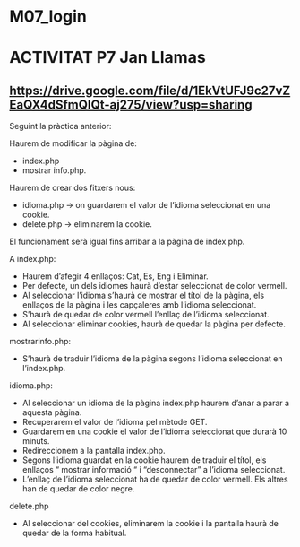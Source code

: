 # M07_login

# ACTIVITAT P7 Jan Llamas

## https://drive.google.com/file/d/1EkVtUFJ9c27vZEaQX4dSfmQIQt-aj275/view?usp=sharing

Seguint la pràctica anterior:

Haurem de modificar la pàgina de:
- index.php 
- mostrar info.php.

Haurem de crear dos fitxers nous:
- idioma.php -> on guardarem el valor de l’idioma seleccionat en una cookie.
- delete.php -> eliminarem la cookie.

El funcionament serà igual fins arribar a la pàgina de index.php.

A index.php:
- Haurem d’afegir 4 enllaços: Cat, Es, Eng i Eliminar.
- Per defecte, un dels idiomes haurà d’estar seleccionat de color vermell.
- Al seleccionar l’idioma s’haurà de mostrar el títol de la pàgina, els enllaços de la pàgina i les capçaleres amb l’idioma seleccionat.
- S’haurà de quedar de color vermell l’enllaç de l’idioma seleccionat.
- Al seleccionar eliminar cookies,  haurà de quedar la pàgina per defecte.

mostrarinfo.php:
- S’haurà de traduir l’idioma de la pàgina segons l’idioma seleccionat en l’index.php.

idioma.php:
- Al seleccionar un idioma de la pàgina index.php haurem d’anar a parar a aquesta pàgina.
- Recuperarem el valor de l’idioma pel mètode GET.
- Guardarem en una cookie el valor de l’idioma seleccionat que durarà 10 minuts.
- Redireccionem a la pantalla index.php.
- Segons l’idioma guardat en la cookie haurem de traduir el títol, els enllaços “ mostrar informació “ i “desconnectar” a l’idioma seleccionat.
- L’enllaç de l’idioma seleccionat ha de quedar de color vermell. Els altres han de quedar de color negre.

delete.php
- Al seleccionar del cookies, eliminarem la cookie i la pantalla haurà de quedar de la forma habitual.